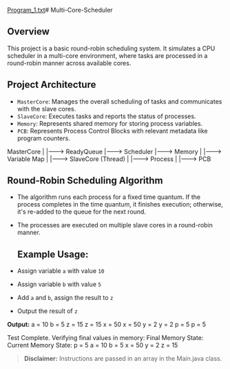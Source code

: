 [Program_1.txt](https://github.com/user-attachments/files/17814228/Program_1.txt)# Multi-Core-Scheduler
## Overview
This project is a basic round-robin scheduling system. It simulates a CPU scheduler in a multi-core environment, where tasks are processed in a round-robin manner across available cores.

## Project Architecture
- `MasterCore`: Manages the overall scheduling of tasks and communicates with the slave cores.
- `SlaveCore`: Executes tasks and reports the status of processes.
- `Memory`: Represents shared memory for storing process variables.
- `PCB`: Represents Process Control Blocks with relevant metadata like program counters.

MasterCore
  |
  |---> ReadyQueue
  |---> Scheduler
  |---> Memory
         |
         |---> Variable Map
  |
  |---> SlaveCore (Thread)
         |
         |---> Process
                 |
                 |---> PCB


## Round-Robin Scheduling Algorithm
- The algorithm runs each process for a fixed time quantum. If the process completes in the time quantum, it finishes execution; otherwise, it's re-added to the queue for the next round.
- The processes are executed on multiple slave cores in a round-robin manner.

  ## Example Usage:
- Assign variable `a` with value `10`
- Assign variable `b` with value `5`
- Add `a` and `b`, assign the result to `z`
- Output the result of `z`

  
**Output:**
a = 10
b = 5
z = 15
z = 15
x = 50
x = 50
y = 2
y = 2
p = 5
p = 5

Test Complete. Verifying final values in memory:
Final Memory State:
Current Memory State: 
p = 5
a = 10
b = 5
x = 50
y = 2
z = 15


  > **Disclaimer:** Instructions are passed in an array in the Main.java class.


